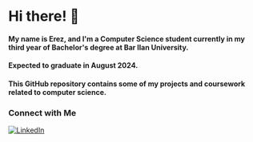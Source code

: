 # Hi there! 👋

#### My name is Erez, and I'm a Computer Science student currently in my third year of Bachelor's degree at Bar Ilan University.    
#### Expected to graduate in August 2024.

#### This GitHub repository contains some of my projects and coursework related to computer science.

### Connect with Me

[![LinkedIn](https://img.shields.io/badge/LinkedIn-0077B5?style=for-the-badge&logo=linkedin&logoColor=white)][linkedin]

[linkedin]: https://www.linkedin.com/in/nadav-erez-elgrabli-a33293228/
